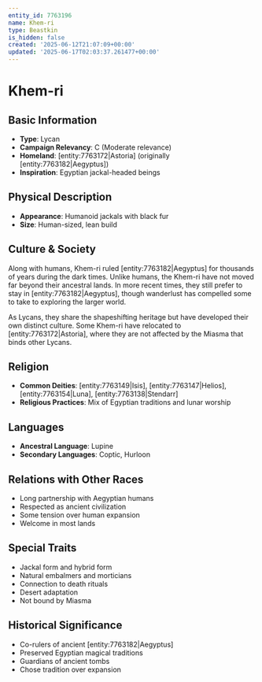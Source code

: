```yaml
---
entity_id: 7763196
name: Khem-ri
type: Beastkin
is_hidden: false
created: '2025-06-12T21:07:09+00:00'
updated: '2025-06-17T02:03:37.261477+00:00'
---
```


# Khem-ri

## Basic Information

- **Type**: Lycan
- **Campaign Relevancy**: C (Moderate relevance)
- **Homeland**: [entity:7763172|Astoria] (originally [entity:7763182|Aegyptus])
- **Inspiration**: Egyptian jackal-headed beings

## Physical Description

- **Appearance**: Humanoid jackals with black fur
- **Size**: Human-sized, lean build

## Culture & Society

Along with humans, Khem-ri ruled [entity:7763182|Aegyptus] for thousands of years during the dark times. Unlike humans, the Khem-ri have not moved far beyond their ancestral lands. In more recent times, they still prefer to stay in [entity:7763182|Aegyptus], though wanderlust has compelled some to take to exploring the larger world.

As Lycans, they share the shapeshifting heritage but have developed their own distinct culture. Some Khem-ri have relocated to [entity:7763172|Astoria], where they are not affected by the Miasma that binds other Lycans.

## Religion

- **Common Deities**: [entity:7763149|Isis], [entity:7763147|Helios], [entity:7763154|Luna], [entity:7763138|Stendarr]
- **Religious Practices**: Mix of Egyptian traditions and lunar worship

## Languages

- **Ancestral Language**: Lupine
- **Secondary Languages**: Coptic, Hurloon

## Relations with Other Races

- Long partnership with Aegyptian humans
- Respected as ancient civilization
- Some tension over human expansion
- Welcome in most lands

## Special Traits

- Jackal form and hybrid form
- Natural embalmers and morticians
- Connection to death rituals
- Desert adaptation
- Not bound by Miasma

## Historical Significance

- Co-rulers of ancient [entity:7763182|Aegyptus]
- Preserved Egyptian magical traditions
- Guardians of ancient tombs
- Chose tradition over expansion